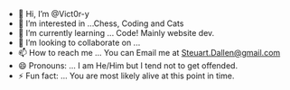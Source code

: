 - 👋 Hi, I’m @Vict0r-y
- 👀 I’m interested in ...Chess, Coding and Cats
- 🌱 I’m currently learning ... Code! Mainly website dev.
- 💞️ I’m looking to collaborate on ... 
- 📫 How to reach me ... You can Email me at Steuart.Dallen@gmail.com
- 😄 Pronouns: ... I am He/Him but I tend not to get offended.
- ⚡ Fun fact: ... You are most likely alive at this point in time.

<!---
Vict0r-y/Vict0r-y is a ✨ special ✨ repository because its `README.md` (this file) appears on your GitHub profile.
You can click the Preview link to take a look at your changes.
--->
